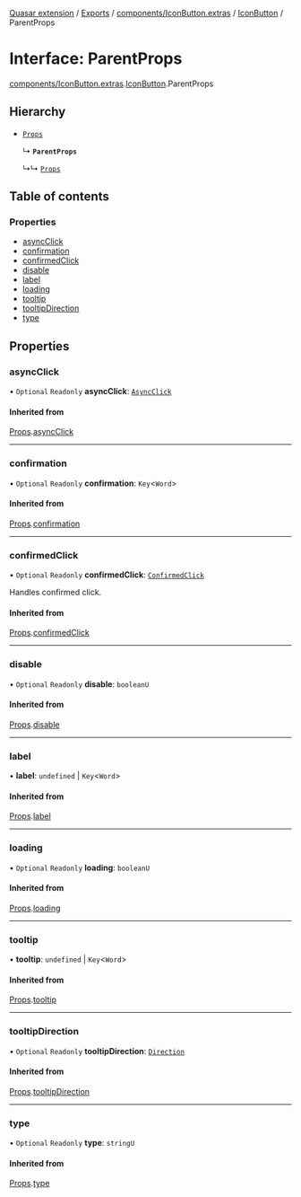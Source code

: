 [Quasar extension](../index.md) / [Exports](../modules.md) / [components/IconButton.extras](../modules/components_IconButton_extras.md) / [IconButton](../modules/components_IconButton_extras.IconButton.md) / ParentProps

# Interface: ParentProps

[components/IconButton.extras](../modules/components_IconButton_extras.md).[IconButton](../modules/components_IconButton_extras.IconButton.md).ParentProps

## Hierarchy

- [`Props`](components_BaseButton_extras.BaseButton.Props.md)

  ↳ **`ParentProps`**

  ↳↳ [`Props`](components_IconButton_extras.IconButton.Props.md)

## Table of contents

### Properties

- [asyncClick](components_IconButton_extras.IconButton.ParentProps.md#asyncclick)
- [confirmation](components_IconButton_extras.IconButton.ParentProps.md#confirmation)
- [confirmedClick](components_IconButton_extras.IconButton.ParentProps.md#confirmedclick)
- [disable](components_IconButton_extras.IconButton.ParentProps.md#disable)
- [label](components_IconButton_extras.IconButton.ParentProps.md#label)
- [loading](components_IconButton_extras.IconButton.ParentProps.md#loading)
- [tooltip](components_IconButton_extras.IconButton.ParentProps.md#tooltip)
- [tooltipDirection](components_IconButton_extras.IconButton.ParentProps.md#tooltipdirection)
- [type](components_IconButton_extras.IconButton.ParentProps.md#type)

## Properties

### asyncClick

• `Optional` `Readonly` **asyncClick**: [`AsyncClick`](components_api_async_click.asyncClick.AsyncClick.md)

#### Inherited from

[Props](components_BaseButton_extras.BaseButton.Props.md).[asyncClick](components_BaseButton_extras.BaseButton.Props.md#asyncclick)

___

### confirmation

• `Optional` `Readonly` **confirmation**: `Key`<`Word`\>

#### Inherited from

[Props](components_BaseButton_extras.BaseButton.Props.md).[confirmation](components_BaseButton_extras.BaseButton.Props.md#confirmation)

___

### confirmedClick

• `Optional` `Readonly` **confirmedClick**: [`ConfirmedClick`](components_api_confirmed_click.confirmedClick.ConfirmedClick.md)

Handles confirmed click.

#### Inherited from

[Props](components_BaseButton_extras.BaseButton.Props.md).[confirmedClick](components_BaseButton_extras.BaseButton.Props.md#confirmedclick)

___

### disable

• `Optional` `Readonly` **disable**: `booleanU`

#### Inherited from

[Props](components_BaseButton_extras.BaseButton.Props.md).[disable](components_BaseButton_extras.BaseButton.Props.md#disable)

___

### label

• **label**: `undefined` \| `Key`<`Word`\>

#### Inherited from

[Props](components_BaseButton_extras.BaseButton.Props.md).[label](components_BaseButton_extras.BaseButton.Props.md#label)

___

### loading

• `Optional` `Readonly` **loading**: `booleanU`

#### Inherited from

[Props](components_BaseButton_extras.BaseButton.Props.md).[loading](components_BaseButton_extras.BaseButton.Props.md#loading)

___

### tooltip

• **tooltip**: `undefined` \| `Key`<`Word`\>

#### Inherited from

[Props](components_BaseButton_extras.BaseButton.Props.md).[tooltip](components_BaseButton_extras.BaseButton.Props.md#tooltip)

___

### tooltipDirection

• `Optional` `Readonly` **tooltipDirection**: [`Direction`](../modules/components_api_direction.direction.md#direction)

#### Inherited from

[Props](components_BaseButton_extras.BaseButton.Props.md).[tooltipDirection](components_BaseButton_extras.BaseButton.Props.md#tooltipdirection)

___

### type

• `Optional` `Readonly` **type**: `stringU`

#### Inherited from

[Props](components_BaseButton_extras.BaseButton.Props.md).[type](components_BaseButton_extras.BaseButton.Props.md#type)
